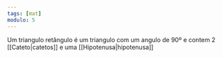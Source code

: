 ```yaml
---
tags: [mat]
modulo: 5
---
```


Um triangulo retângulo é um triangulo com um angulo de 90º e contem 2 [[Cateto|catetos]] e uma [[Hipotenusa|hipotenusa]]